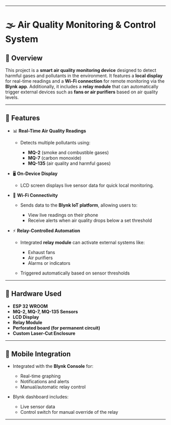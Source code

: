
---

# 🌫️ Air Quality Monitoring & Control System

## 📌 Overview

This project is a **smart air quality monitoring device** designed to detect harmful gases and pollutants in the environment. It features a **local display** for real-time readings and a **Wi-Fi connection** for remote monitoring via the **Blynk app**. Additionally, it includes a **relay module** that can automatically trigger external devices such as **fans or air purifiers** based on air quality levels.

---

## 🔧 Features

* 📊 **Real-Time Air Quality Readings**

  * Detects multiple pollutants using:

    * **MQ-2** (smoke and combustible gases)
    * **MQ-7** (carbon monoxide)
    * **MQ-135** (air quality and harmful gases)

* 🖥️ **On-Device Display**

  * LCD screen displays live sensor data for quick local monitoring.

* 📱 **Wi-Fi Connectivity**

  * Sends data to the **Blynk IoT platform**, allowing users to:

    * View live readings on their phone
    * Receive alerts when air quality drops below a set threshold

* ⚡ **Relay-Controlled Automation**

  * Integrated **relay module** can activate external systems like:

    * Exhaust fans
    * Air purifiers
    * Alarms or indicators
  * Triggered automatically based on sensor thresholds

---

## 🔩 Hardware Used

* **ESP 32 WROOM**
* **MQ-2, MQ-7, MQ-135 Sensors**
* **LCD Display**
* **Relay Module**
* **Perforated board (for permanent circuit)**
* **Custom Laser-Cut Enclosure**

---

## 📲 Mobile Integration

* Integrated with the **Blynk Console** for:

  * Real-time graphing
  * Notifications and alerts
  * Manual/automatic relay control
* Blynk dashboard includes:

  * Live sensor data
  * Control switch for manual override of the relay

---
